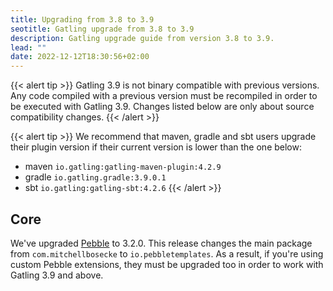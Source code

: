 ```yaml
---
title: Upgrading from 3.8 to 3.9
seotitle: Gatling upgrade from 3.8 to 3.9
description: Gatling upgrade guide from version 3.8 to 3.9.
lead: ""
date: 2022-12-12T18:30:56+02:00
---
```


{{< alert tip >}}
Gatling 3.9 is not binary compatible with previous versions.
Any code compiled with a previous version must be recompiled in order to be executed with Gatling 3.9.
Changes listed below are only about source compatibility changes.
{{< /alert >}}

{{< alert tip >}}
We recommend that maven, gradle and sbt users upgrade their plugin version if their current version is lower than the one below:
* maven `io.gatling:gatling-maven-plugin:4.2.9`
* gradle `io.gatling.gradle:3.9.0.1`
* sbt `io.gatling:gatling-sbt:4.2.6`
{{< /alert >}}

## Core

We've upgraded [Pebble](https://github.com/PebbleTemplates/pebble) to 3.2.0. This release changes the main package from `com.mitchellbosecke` to `io.pebbletemplates`. As a result, if you're using custom Pebble extensions, they must be upgraded too in order to work with Gatling 3.9 and above.
